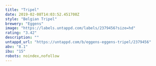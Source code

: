 ```yaml
---
title: "Tripel"
date: 2019-02-08T14:03:52.451708Z
style: "Belgian Tripel"
brewery: "Eggens"
image: "https://labels.untappd.com/labels/2379456?size=hd"
rating: "3.42"
description: ""
untappd_url: "https://untappd.com/b/eggens-eggens-tripel/2379456"
abv: "8.1"
ibu: "15"
robots: noindex,nofollow
---
```

